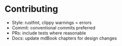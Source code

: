 # Contributing

- Style: rustfmt, clippy warnings = errors
- Commit: conventional commits preferred
- PRs: include tests where reasonable
- Docs: update mdBook chapters for design changes
